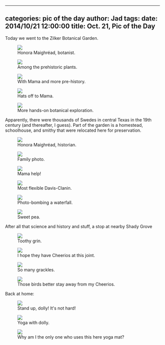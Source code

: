 
---
categories: pic of the day
author: Jad
tags: 
date: 2014/10/21 12:00:00
title: Oct. 21, Pic of the Day 
---
<p>Today we went to the Zilker Botanical Garden.</p>

<figure>
<img src="/img/2014/10/21/img_9233_medium.jpg" />
<figcaption>Honora Maighréad, botanist.</figcaption>
</figure>

<figure>
<img src="/img/2014/10/21/img_9336_medium.jpg" />
<figcaption>Among the prehistoric plants.</figcaption>
</figure>

<figure>
<img src="/img/2014/10/21/img_9282_medium.jpg" />
<figcaption>With Mama and more pre-history.</figcaption>
</figure>

<figure>
<img src="/img/2014/10/21/img_9255_medium.jpg" />
<figcaption>Hats off to Mama.</figcaption>
</figure>

<figure>
<img src="/img/2014/10/21/img_20141021140735_medium.jpg" />
<figcaption>More hands-on botanical exploration.</figcaption>
</figure>
<p>Apparently, there were thousands of Swedes in central Texas
in the 19th century (and thereafter, I guess).  Part of the garden
is a homestead, schoolhouse, and smithy that were relocated here
for preservation.</p>
<figure>
<img src="/img/2014/10/21/img_20141021140112_medium.jpg" />
<figcaption>Honora Maighréad, historian.</figcaption>
</figure>

<figure>
<img src="/img/2014/10/21/img_20141021145624_medium.jpg" />
<figcaption>Family photo.</figcaption>
</figure>


<figure>
<img src="/img/2014/10/21/img_9320_medium.jpg" />
<figcaption>Mama help!</figcaption>
</figure>

<figure>
<img src="/img/2014/10/21/img_20141021140601_medium.jpg" />
<figcaption>Most flexible Davis-Clanin.</figcaption>
</figure>

<figure>
<img src="/img/2014/10/21/img_9395_medium.jpg" />
<figcaption>Photo-bombing a waterfall.</figcaption>
</figure>

<figure>
<img src="/img/2014/10/21/img_9355_medium.jpg" />
<figcaption>Sweet pea.</figcaption>
</figure>

<p>After all that science and history and stuff, a stop at nearby Shady Grove</p>
<figure>
<img src="/img/2014/10/21/img_20141021155833_medium.jpg" />
<figcaption>Toothy grin.</figcaption>
</figure>

<figure>
<img src="/img/2014/10/21/img_20141021154115_medium.jpg" />
<figcaption>I hope they have Cheerios at this joint.</figcaption>
</figure>

<figure>
<img src="/img/2014/10/21/img_20141021162116_medium.jpg" />
<figcaption>So many grackles.</figcaption>
</figure>
<figure>
<img src="/img/2014/10/21/img_20141021162106_medium.jpg" />
<figcaption>Those birds better stay away from my Cheerios.</figcaption>
</figure>

<p>Back at home:</p>
<figure>
<img src="/img/2014/10/21/img_9211_medium.jpg" />
<figcaption>Stand up, dolly!  It's not hard!</figcaption>
</figure>


<figure>
<img src="/img/2014/10/21/img_20141021125110_medium.jpg" />
<figcaption>Yoga with dolly.</figcaption>
</figure>

<figure>
<img src="/img/2014/10/21/img_9210_medium.jpg" />
<figcaption>Why am I the only one who uses this here yoga mat?</figcaption>
</figure>
